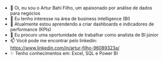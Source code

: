 - 👋 Oi, eu sou o Artur Bahi Filho, um apaixonado por análise de dados para negócios
- 👀 Eu tenho interesse na área de business intelligence (BI)
- 🌱 Atualmente estou aprendendo a criar dashboards e indicadores de performance (KPIs)
- 💞️ Eu procuro uma oportunidade de trabalhar como analista de BI júnior
- 📫 Você pode me encontrar pelo linkedin: https://www.linkedin.com/in/artur-filho-96089323a/
- ✨ Tenho conhecimentos em: Excel, SQL e Power BI

<!---
arturbahifilho/arturbahifilho is a ✨ special ✨ repository because its `README.md` (this file) appears on your GitHub profile.
You can click the Preview link to take a look at your changes.
--->
